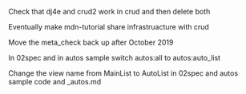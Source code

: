 
Check that dj4e and crud2 work in crud and then delete both

Eventually make mdn-tutorial share infrastruacture with crud

Move the meta_check back up after October 2019

In 02spec and in autos sample switch autos:all to autos:auto_list

Change the view name from MainList to AutoList in 02spec and autos sample code and _autos.md





